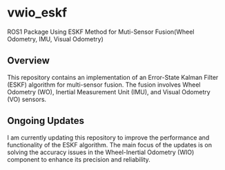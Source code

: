 # vwio_eskf
ROS1 Package Using ESKF Method for Muti-Sensor Fusion(Wheel Odometry, IMU, Visual Odometry)

## Overview
This repository contains an implementation of an Error-State Kalman Filter (ESKF) algorithm for multi-sensor fusion. The fusion involves Wheel Odometry (WO), Inertial Measurement Unit (IMU), and Visual Odometry (VO) sensors.

## Ongoing Updates
I am currently updating this repository to improve the performance and functionality of the ESKF algorithm. The main focus of the updates is on solving the accuracy issues in the Wheel-Inertial Odometry (WIO) component to enhance its precision and reliability.

